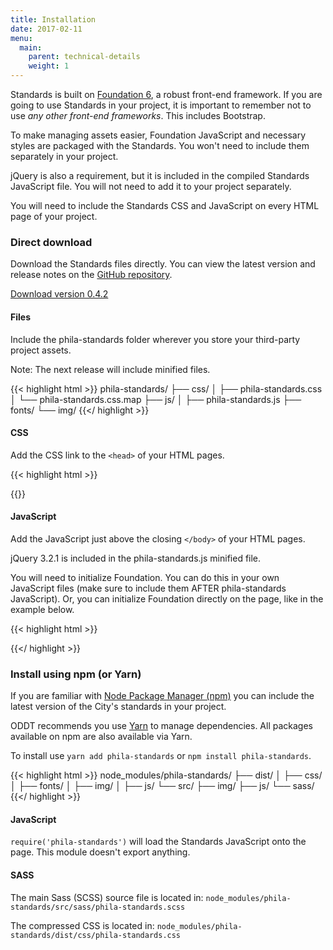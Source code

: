 ```yaml
---
title: Installation
date: 2017-02-11
menu:
  main:
    parent: technical-details
    weight: 1
---
```


Standards is built on <a href="http://foundation.zurb.com/Foundation" class="external">Foundation 6</a>, a robust front-end framework. If you are going to use Standards in your project, it is important to remember not to use *any other front-end frameworks*. This includes Bootstrap.

To make managing assets easier, Foundation JavaScript and necessary styles are packaged with the Standards. You won't need to include them separately in your project.

jQuery is also a requirement, but it is included in the compiled Standards JavaScript file. You will not need to add it to your project separately.

You will need to include the Standards CSS and JavaScript on every HTML page of your project.

### Direct download

Download the Standards files directly. You can view the latest version and release notes on the <a href="https://github.com/CityOfPhiladelphia/standards/releases" class="external">GitHub repository</a>.

<div class="row">
  <div class="columns medium-11">
    <a href="https://github.com/CityOfPhiladelphia/standards/releases/download/0.4.2/phila-standards-0.4.2.zip" class="button icon">
      <div class="valign">
        <i class="fa fa-download valign-cell"></i>
        <div class="button-label valign-cell">Download version 0.4.2</div>
      </div>
    </a>
  </div>
</div>

#### Files
Include the phila-standards folder wherever you store your third-party project assets.

Note: The next release will include minified files.

{{< highlight html >}}
phila-standards/
├── css/
│   ├── phila-standards.css
│   └── phila-standards.css.map
├── js/
│   ├── phila-standards.js
├── fonts/
└── img/
{{</ highlight >}}

#### CSS

Add the CSS link to the `<head>` of your HTML pages.

{{< highlight html >}}
<link rel="stylesheet" href="/path/to/your/assets/css/phila-standards.css">
{{</ highlight >}}

#### JavaScript

Add the JavaScript just above the closing `</body>` of your HTML pages.

jQuery 3.2.1 is included in the phila-standards.js minified file.

You will need to initialize Foundation. You can do this in your own JavaScript files (make sure to include them AFTER phila-standards JavaScript). Or, you can initialize Foundation directly on the page, like in the example below.

{{< highlight html >}}
<script src="/path/to/your/assets/js/phila-standards.js"></script>
<script>$(document).foundation();</script>
{{</ highlight >}}

### Install using npm (or Yarn)

If you are familiar with <a href="https://www.npmjs.com/" class="external">Node Package Manager (npm)</a> you can include the latest version of the City's standards in your project.

ODDT recommends you use <a href="https://yarnpkg.com/en/">Yarn</a> to manage dependencies. All packages available on npm are also available via Yarn.

To install use `yarn add phila-standards` or `npm install phila-standards`.


{{< highlight html >}}
node_modules/phila-standards/
├── dist/
│   ├── css/
│   ├── fonts/
│   ├── img/
│   ├── js/
└── src/
    ├── img/
    ├── js/
    └── sass/
{{</ highlight >}}

#### JavaScript
`require('phila-standards')` will load the Standards JavaScript onto the page. This module doesn't export anything.

#### SASS

The main Sass (SCSS) source file is located in: `node_modules/phila-standards/src/sass/phila-standards.scss`

The compressed CSS is located in: `node_modules/phila-standards/dist/css/phila-standards.css`
